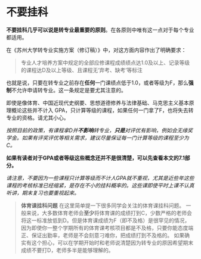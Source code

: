 # 不要挂科

**不要挂科几乎可以说是转专业最重要的原则**。在各原则中唯有这一点对于每个专业都适用。

在《苏州大学转专业实施方案（修订稿）》中，对这方面内容作出了明确要求：

> 专业人才培养方案中规定的全部应修课程成绩绩点达1.0及以上、记录等级的课程达D及以上等级、且课程无‘弃考、缺考’等标注

也就是说，只要在转专业之前存在**任何**一门课绩点低于1.0，或者等级为F，那么**强制**不允许申请转专业。这一条规定是要尤其注意的。

即使是像体育、中国近现代史纲要、思想道德修养与法律基础、马克思主义基本原理概论这些并不计入 GPA，只计算等级的课程，如果任何一门拿了F，也将失去转专业的资格。请尤其小心。

*按照目前的政策，有课程拿D并**不影响**转专业，**只是**对评优有影响，例如会无缘奖学金。如果有评奖评优等相关需求，建议尽量保证每一门计算等级的课程至少为C。*

**如果有读者对于GPA或者等级这些概念还并不是很清楚，可以先查看本文的7.1部分。**

*请注意，不要因为一些课程只计算等级而不计人GPA就不重视，尤其是近些年这些课程的考核标准已经缩紧，是存在不小的挂科概率的。这些课即使平时上课不认真听讲，期末复习也要重视起来。*

> **体育课挂科问题**
> 在这里简单提一下很多同学会关注的体育课挂科问题。
> 一般来说，大多数体育老师会**至少**将体育课的成绩打到C，少数严格的老师会将这一标准放低到D。但是体育课成绩为F（即不及格）是很罕见的情况，因为即使你一整个学期所有的体育课考核项目都是不及格，只要你能态度端正、保证出勤率，老师是不会刻意刁难你，把成绩打到不及格的。
> 如果确实有这个担心，可以在学期开始时和老师说清楚因为转专业的原因希望期末成绩不要打D，老师多半是能够理解的。